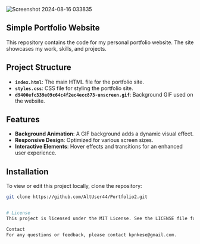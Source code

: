 ![Screenshot 2024-08-16 033835](https://github.com/user-attachments/assets/e1d18f0c-7851-4cf8-b9be-5ea6902fe5fc)


Simple Portfolio Website
--------------------------------------------------------------


This repository contains the code for my personal portfolio website. The site showcases my work, skills, and projects. 

## Project Structure

- **`index.html`**: The main HTML file for the portfolio site.
- **`styles.css`**: CSS file for styling the portfolio site.
- **`d9400efc339e09c64c4f2ec4ecc873-unscreen.gif`**: Background GIF used on the website.

## Features

- **Background Animation**: A GIF background adds a dynamic visual effect.
- **Responsive Design**: Optimized for various screen sizes.
- **Interactive Elements**: Hover effects and transitions for an enhanced user experience.

## Installation

To view or edit this project locally, clone the repository:

```bash
git clone https://github.com/AltUser44/Portfolio2.git


# License
This project is licensed under the MIT License. See the LICENSE file for details.

Contact
For any questions or feedback, please contact kpnkese@gmail.com.

